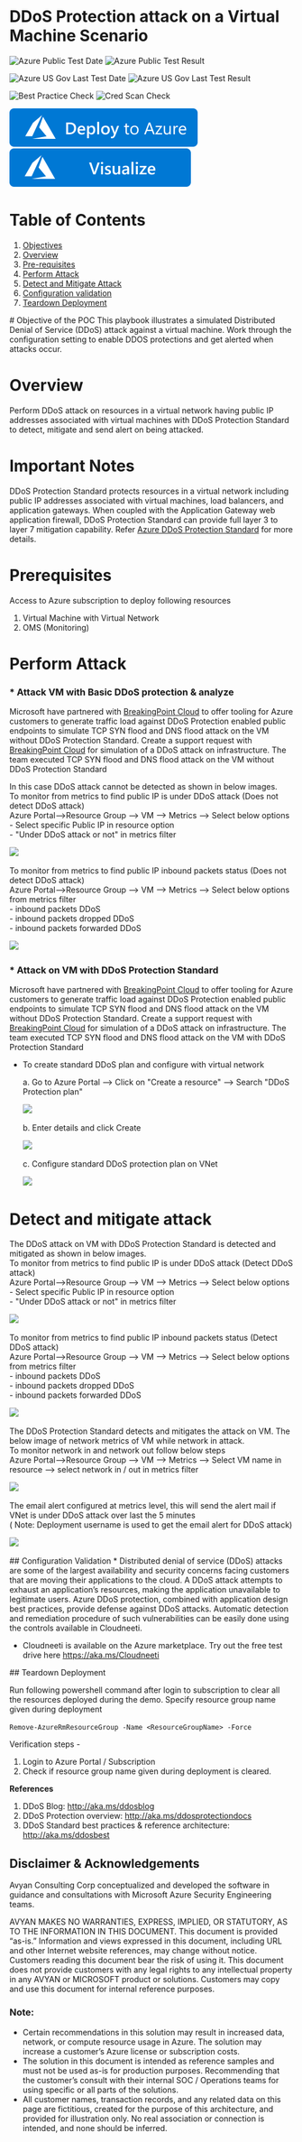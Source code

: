 # DDoS Protection attack on a Virtual Machine Scenario

![Azure Public Test Date](https://azurequickstartsservice.blob.core.windows.net/badges/101-DDoS-Attack-Prevention/PublicLastTestDate.svg)
![Azure Public Test Result](https://azurequickstartsservice.blob.core.windows.net/badges/101-DDoS-Attack-Prevention/PublicDeployment.svg)

![Azure US Gov Last Test Date](https://azurequickstartsservice.blob.core.windows.net/badges/101-DDoS-Attack-Prevention/FairfaxLastTestDate.svg)
![Azure US Gov Last Test Result](https://azurequickstartsservice.blob.core.windows.net/badges/101-DDoS-Attack-Prevention/FairfaxDeployment.svg)

![Best Practice Check](https://azurequickstartsservice.blob.core.windows.net/badges/101-DDoS-Attack-Prevention/BestPracticeResult.svg)
![Cred Scan Check](https://azurequickstartsservice.blob.core.windows.net/badges/101-DDoS-Attack-Prevention/CredScanResult.svg)

[![Deploy To Azure](https://raw.githubusercontent.com/Azure/azure-quickstart-templates/master/1-CONTRIBUTION-GUIDE/images/deploytoazure.svg?sanitize=true)]("https://portal.azure.com/#create/Microsoft.Template/uri/https%3A%2F%2Fraw.githubusercontent.com%2FAzure%2Fazure-quickstart-templates%2Fmaster%2F101-DDoS-Attack-Prevention%2Fazuredeploy.json")
[![Visualize](https://raw.githubusercontent.com/Azure/azure-quickstart-templates/master/1-CONTRIBUTION-GUIDE/images/visualizebutton.svg?sanitize=true)]("http://armviz.io/#/?load=https%3A%2F%2Fraw.githubusercontent.com%2FAzure%2Fazure-quickstart-templates%2Fmaster%2F101-DDoS-Attack-Prevention%2Fazuredeploy.json")

# Table of Contents

1. [Objectives](#objectives)
2. [Overview](#overview)
3. [Pre-requisites](#prerequisites)
4. [Perform Attack](#attack)
5. [Detect and Mitigate Attack](#detect)
6. [Configuration validation](#config)
7. [Teardown Deployment](#teardown)

<a name="objectives">
# Objective of the POC
This playbook illustrates a simulated Distributed Denial of Service (DDoS) attack against a virtual machine.  Work through the configuration setting to enable DDOS protections and get alerted when attacks occur.

# Overview

Perform DDoS attack on resources in a virtual network having public IP addresses
associated with virtual machines with DDoS Protection Standard to detect,
mitigate and send alert on being attacked.

<a name="important-notes">

# Important Notes

DDoS Protection Standard protects resources in a virtual network including
public IP addresses associated with virtual machines, load balancers, and
application gateways. When coupled with the Application Gateway web application
firewall, DDoS Protection Standard can provide full layer 3 to layer 7
mitigation capability.
Refer
[Azure DDoS Protection Standard](https://docs.microsoft.com/en-us/azure/virtual-network/ddos-protection-overview)
for more details.

<a name="prerequisites">

# Prerequisites

Access to Azure subscription to deploy following resources

1.  Virtual Machine with Virtual Network
2.  OMS (Monitoring)

<a name="attack">

# Perform Attack

### \* Attack VM with Basic DDoS protection & analyze <br />

Microsoft have partnered with
[BreakingPoint Cloud](https://www.ixiacom.com/products/breakingpoint-cloud) to
offer tooling for Azure customers to generate traffic load against DDoS
Protection enabled public endpoints to simulate TCP SYN flood and DNS flood
attack on the VM without DDoS Protection Standard. Create a support request with
[BreakingPoint Cloud](https://www.ixiacom.com/products/breakingpoint-cloud) for
simulation of a DDoS attack on infrastructure. The team executed TCP SYN flood
and DNS flood attack on the VM without DDoS Protection Standard <br />

In this case DDoS attack cannot be detected as shown in below images. <br /> To
monitor from metrics to find public IP is under DDoS attack (Does not detect
DDoS attack) <br /> Azure Portal-->Resource Group --> VM --> Metrics --> Select
below options <br /> - Select specific Public IP in resource option <br /> -
"Under DDoS attack or not" in metrics filter <br />

![](images/without-ddos-protection-under-attack.png)

To monitor from metrics to find public IP inbound packets status (Does not
detect DDoS attack) <br /> Azure Portal-->Resource Group --> VM --> Metrics -->
Select below options from metrics filter <br /> - inbound packets DDoS <br /> -
inbound packets dropped DDoS <br /> - inbound packets forwarded DDoS <br />

![](images/without-ddos-protection-inbound.png)

### \* Attack on VM with DDoS Protection Standard <br />

Microsoft have partnered with
[BreakingPoint Cloud](https://www.ixiacom.com/products/breakingpoint-cloud) to
offer tooling for Azure customers to generate traffic load against DDoS
Protection enabled public endpoints to simulate TCP SYN flood and DNS flood
attack on the VM without DDoS Protection Standard. Create a support request with
[BreakingPoint Cloud](https://www.ixiacom.com/products/breakingpoint-cloud) for
simulation of a DDoS attack on infrastructure. The team executed TCP SYN flood
and DNS flood attack on the VM with DDoS Protection Standard <br />

- To create standard DDoS plan and configure with virtual network <br />

  a. Go to Azure Portal --> Click on "Create a resource" --> Search "DDoS
  Protection plan"

  ![](images/ddos-standard-plan-1.png)

  b. Enter details and click Create

  ![](images/ddos-standard-plan-2.png)

  c. Configure standard DDoS protection plan on VNet

  ![](images/select-standard-ddos-on-vnet.png)

<a name="detect">

# Detect and mitigate attack

The DDoS attack on VM with DDoS Protection Standard is detected and mitigated as
shown in below images. <br /> To monitor from metrics to find public IP is under
DDoS attack (Detect DDoS attack) <br /> Azure Portal-->Resource Group --> VM -->
Metrics --> Select below options <br /> - Select specific Public IP in resource
option <br /> - "Under DDoS attack or not" in metrics filter <br />

![](images/monitoring-public-IP-under-DDoS-attack.png)

To monitor from metrics to find public IP inbound packets status (Detect DDoS
attack) <br /> Azure Portal-->Resource Group --> VM --> Metrics --> Select below
options from metrics filter <br /> - inbound packets DDoS <br /> - inbound
packets dropped DDoS <br /> - inbound packets forwarded DDoS <br />

![](images/monitoring-inbound-packets-DDoS.png)

The DDoS Protection Standard detects and mitigates the attack on VM. The below
image of network metrics of VM while network in attack. <br /> To monitor
network in and network out follow below steps <br /> Azure Portal-->Resource
Group --> VM --> Metrics --> Select VM name in resource --> select network in /
out in metrics filter

![](images/monitoring-network-in-out.png)

The email alert configured at metrics level, this will send the alert mail if
VNet is under DDoS attack over last the 5 minutes <br /> ( Note: Deployment
username is used to get the email alert for DDoS attack)

![](images/ddoS-attack-mail-alert.png)

<a name="config">
## Configuration Validation
* Distributed denial of service (DDoS) attacks are some of the largest availability and security concerns facing customers that are moving their applications to the cloud. A DDoS attack attempts to exhaust an application’s resources, making the application unavailable to legitimate users. Azure DDoS protection, combined with application design best practices, provide defense against DDoS attacks. Automatic detection and remediation procedure of such vulnerabilities can be easily done using the controls available in Cloudneeti.

- Cloudneeti is available on the Azure marketplace. Try out the free test drive
  here https://aka.ms/Cloudneeti

<a name="teardown">
## Teardown Deployment

Run following powershell command after login to subscription to clear all the
resources deployed during the demo. Specify resource group name given during
deployment

`Remove-AzureRmResourceGroup -Name <ResourceGroupName> -Force`

Verification steps -

1. Login to Azure Portal / Subscription
2. Check if resource group name given during deployment is cleared.
<p/>

**References**

1. DDoS Blog: http://aka.ms/ddosblog
2. DDoS Protection overview: http://aka.ms/ddosprotectiondocs
3. DDoS Standard best practices & reference architecture: http://aka.ms/ddosbest

## Disclaimer & Acknowledgements

Avyan Consulting Corp conceptualized and developed the software in guidance and
consultations with Microsoft Azure Security Engineering teams.

AVYAN MAKES NO WARRANTIES, EXPRESS, IMPLIED, OR STATUTORY, AS TO THE INFORMATION
IN THIS DOCUMENT. This document is provided “as-is.” Information and views
expressed in this document, including URL and other Internet website references,
may change without notice. Customers reading this document bear the risk of
using it. This document does not provide customers with any legal rights to any
intellectual property in any AVYAN or MICROSOFT product or solutions. Customers
may copy and use this document for internal reference purposes.

### Note:

- Certain recommendations in this solution may result in increased data,
  network, or compute resource usage in Azure. The solution may increase a
  customer’s Azure license or subscription costs.
- The solution in this document is intended as reference samples and must not be
  used as-is for production purposes. Recommending that the customer’s consult
  with their internal SOC / Operations teams for using specific or all parts of
  the solutions.
- All customer names, transaction records, and any related data on this page are
  fictitious, created for the purpose of this architecture, and provided for
  illustration only. No real association or connection is intended, and none
  should be inferred.
